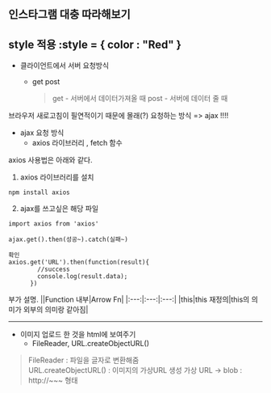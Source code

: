 ## 인스타그램 대충 따라해보기  <br>

style 적용  :style = { color : "Red" }
---
* 클라이언트에서 서버 요청방식
  - get post

	> get - 서버에서 데이터가져올 때 
	post - 서버에 데이터 줄 때

브라우저 새로고침이 필연적이기 때문에 몰래(?) 요청하는 방식 => ajax  !!!!

* ajax 요청 방식
  -  axios 라이브러리 , fetch 함수 


axios  사용법은 아래와 같다.
1. axios 라이브러리를 설치
```
npm install axios 
```
2. ajax를 쓰고싶은 해당 파일
```
import axios from 'axios'

ajax.get().then(성공~).catch(실패~)

확인
axios.get('URL').then(function(result){
        //success
        console.log(result.data);
      })
```
부가 설명.
||Function 내부|Arrow Fn| 
|:---:|:---:|:---:| 
|this|this 재정의|this의 의미가 외부의 의미랑 같아짐| 

---
* 이미지 업로드 한 것을 html에 보여주기
	- FileReader, URL.createObjectURL()

> FileReader :  파일을 글자로 변환해줌 <br>
URL.createObjectURL() :  이미지의 가상URL 생성
가상 URL -> blob : http://~~~ 형태




